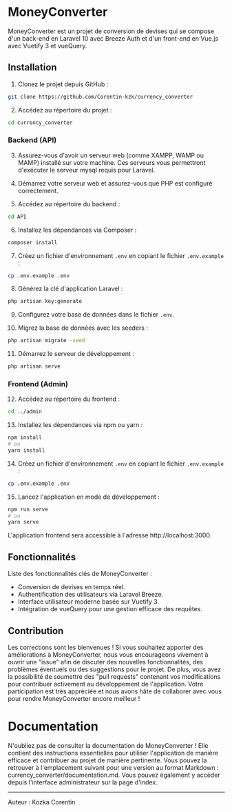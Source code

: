 # MoneyConverter

MoneyConverter est un projet de conversion de devises qui se compose d'un back-end en Laravel 10 avec Breeze Auth et d'un front-end en Vue.js avec Vuetify 3 et vueQuery.

## Installation

1. Clonez le projet depuis GitHub :

```bash
git clone https://github.com/Corentin-kzk/currency_converter
```

2. Accédez au répertoire du projet :

```bash
cd currency_converter
```

### Backend (API)

3. Assurez-vous d'avoir un serveur web (comme XAMPP, WAMP ou MAMP) installé sur votre machine. Ces serveurs vous permettront d'exécuter le serveur mysql requis pour Laravel.

4. Démarrez votre serveur web et assurez-vous que PHP est configuré correctement.

5. Accédez au répertoire du backend :

```bash
cd API
```

6. Installez les dépendances via Composer :

```bash
composer install
```

7. Créez un fichier d'environnement `.env` en copiant le fichier `.env.example` :

```bash
cp .env.example .env
```

8. Générez la clé d'application Laravel :

```bash
php artisan key:generate
```

9. Configurez votre base de données dans le fichier `.env`.

10. Migrez la base de données avec les seeders :

```bash
php artisan migrate -seed
```

11. Démarrez le serveur de développement :

```bash
php artisan serve
```



### Frontend (Admin)

12. Accédez au répertoire du frontend :

```bash
cd ../admin
```

13. Installez les dépendances via npm ou yarn :

```bash
npm install
# ou
yarn install
```
14. Créez un fichier d'environnement `.env` en copiant le fichier `.env.example` :

```bash
cp .env.example .env
```

15. Lancez l'application en mode de développement :

```bash
npm run serve
# ou
yarn serve
```

L'application frontend sera accessible à l'adresse http://localhost:3000.

## Fonctionnalités

Liste des fonctionnalités clés de MoneyConverter :

- Conversion de devises en temps réel.
- Authentification des utilisateurs via Laravel Breeze.
- Interface utilisateur moderne basée sur Vuetify 3.
- Intégration de vueQuery pour une gestion efficace des requêtes.

## Contribution

Les corrections sont les bienvenues ! Si vous souhaitez apporter des améliorations à MoneyConverter, nous vous encourageons vivement à ouvrir une "issue" afin de discuter des nouvelles fonctionnalités, des problèmes éventuels ou des suggestions pour le projet. De plus, vous avez la possibilité de soumettre des "pull requests" contenant vos modifications pour contribuer activement au développement de l'application. Votre participation est très appréciée et nous avons hâte de collaborer avec vous pour rendre MoneyConverter encore meilleur !

# Documentation 

N'oubliez pas de consulter la documentation de MoneyConverter ! Elle contient des instructions essentielles pour utiliser l'application de manière efficace et contribuer au projet de manière pertinente. Vous pouvez la retrouver à l'emplacement suivant pour une version au format Markdown : currency_converter/documentation.md. Vous pouvez également y accéder depuis l'interface administrateur sur la page d'index.


---
Auteur : Kozka Corentin



